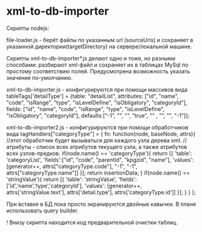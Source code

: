 # xml-to-db-importer

Скрипты nodejs:

file-loader.js - берёт файлы по указанным url (sourceUrls)  и сохраняет в указанной директории(targetDirectory) на сервере/локальной машине.


Скрипты xml-to-db-importer*.js делают одно и тоже, но разными способами: разбирают xml-файл и сохраняет их в таблицах MySql по простому соответствию полей. Предусмотрена возможность указать значения по-умолчанию. 

xml-to-db-importer.js - конфигурируются при помощи массивов вида 
    tableTags['detailType'] = {table: "detailList",
		attributes: ["id", "name", "code", "isRange", "type", "isLevelDefine", "isObligatory", "categoryId"],
		fields:     ["id", "name", "code", "isRange", "type", "isLevelDefine", "isObligatory", "categoryId"],
		defaults:["-1", "",    "",      "true",    "" ,        "",              "",          "-1"]};

xml-to-db-importer2.js - конфигурируются при помощи обработчиков вида
tagHandlers["categoryType"] = {
	fn: function(node, baseNode, attrs){ //этот обработчик будет вызываться для каждого узла дерева xml. 
		                 //атрибуты - список всех атрибутов текущего узла, а также атрибутов всех узлов-предков.
		if(node.name() == 'categoryType'){
			return [{
				'table': 'categoryList',
				'fields':["id", "code", "parentId", "kpgzid", "name"],
				'values': [generator++, attrs["categoryType.code"], "-1", "-1", attrs["categoryType.name"]]
			}];
			return insertionData;
		}
		if(node.name() == 'stringValue'){
			return [{
				'table': 'stringValue',
				'fields':['id','name','type','categoryId'],
				'values': [generator++, attrs['stringValue.text'], attrs['detail.type'], attrs['categoryType.id']]
			}];
		}
	}
};


При вставке в БД пока просто экранируются двойные кавычки. В плане использовать query builder. 


! Внизу скрипта находится код предварительной очистки таблиц.